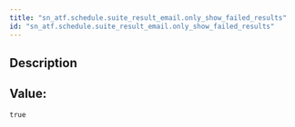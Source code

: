 ```yaml
---
title: "sn_atf.schedule.suite_result_email.only_show_failed_results"
id: "sn_atf.schedule.suite_result_email.only_show_failed_results"
---
```

## Description



## Value: 
```
true
```